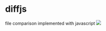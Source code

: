 diffjs
======

file comparison implemented with javascript
<img src="http://img.my.csdn.net/uploads/201210/09/1349797122_6038.png" />